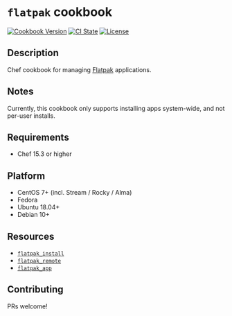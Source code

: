 # `flatpak` cookbook

[![Cookbook Version](https://img.shields.io/cookbook/v/selnux.svg)](https://supermarket.chef.io/cookbooks/flatpak)
[![CI State](https://github.com/detjensrobert/flatpak-cookbook/workflows/ci/badge.svg)](https://github.com/detjensrobert/flatpak-cookbook/actions?query=workflow%3Aci)
[![License](https://img.shields.io/badge/License-MIT-green.svg)](https://opensource.org/licenses/MIT)

## Description

Chef cookbook for managing [Flatpak](https://github.com/flatpak/flatpak) applications.

## Notes

Currently, this cookbook only supports installing apps system-wide, and not per-user installs.

## Requirements

- Chef 15.3 or higher

## Platform

- CentOS 7+ (incl. Stream / Rocky / Alma)
- Fedora
- Ubuntu 18.04+
- Debian 10+

## Resources

- [`flatpak_install`](documentation/install.md`)
- [`flatpak_remote`](documentation/remote.md`)
- [`flatpak_app`](documentation/app.md`)

## Contributing

PRs welcome!

